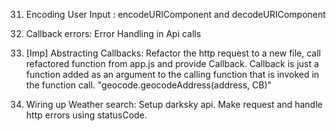 31. Encoding User Input : encodeURIComponent and decodeURIComponent
32. Callback errors: Error Handling in Api calls

33. [Imp] Abstracting Callbacks: Refactor the http request to a new file, call refactored function from app.js and provide Callback. Callback is just a function added as an argument to the calling function that is invoked in the function call. "geocode.geocodeAddress(address, CB)"

34. Wiring up Weather search: Setup darksky api. Make request and handle http errors using statusCode.